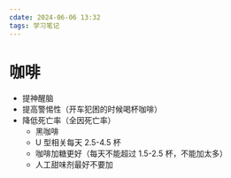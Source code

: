 ```yaml
---
cdate: 2024-06-06 13:32
tags: 学习笔记 
---
```


# 咖啡

- 提神醒脑
- 提高警惕性（开车犯困的时候喝杯咖啡）
- 降低死亡率（全因死亡率）
	- 黑咖啡
	- U 型相关每天 2.5-4.5 杯
	- 咖啡加糖更好（每天不能超过 1.5-2.5 杯，不能加太多）
	- 人工甜味剂最好不要加